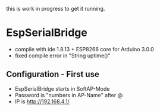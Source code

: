 this is work in progress to get it running. 

# EspSerialBridge

* compile with ide 1.8.13 + ESP8266 core for Arduino 3.0.0
* fixed compile error in "String uptime()"

## Configuration - First use

* EspSerialBridge starts in SoftAP-Mode
* Password is "numbers in AP-Name" after @
* IP is http://192.168.4.1/
